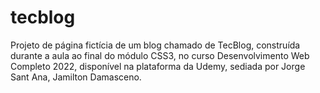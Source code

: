 # tecblog
Projeto de página fictícia de um blog chamado de TecBlog, construída durante a aula ao final do módulo CSS3, no curso Desenvolvimento Web Completo 2022, disponível na plataforma da Udemy, sediada por Jorge Sant Ana, Jamilton Damasceno.
